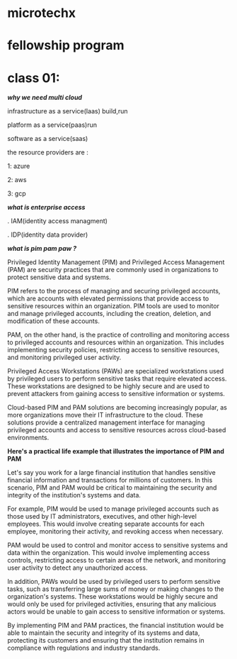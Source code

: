 # microtechx
# fellowship program

# class 01:

***why we need multi cloud***

infrastructure as a service(Iaas) build,run

platform as a service(paas)run

software as a service(saas)

the resource providers are :

1: azure

2: aws

3: gcp

***what is enterprise access***

. IAM(identity access managment)

. IDP(identity data provider)

***what is pim pam paw ?***

Privileged Identity Management (PIM) and Privileged Access Management (PAM) are security practices that are commonly used in organizations to protect sensitive data and systems.

PIM refers to the process of managing and securing privileged accounts, which are accounts with elevated permissions that provide access to sensitive resources within an organization. PIM tools are used to monitor and manage privileged accounts, including the creation, deletion, and modification of these accounts.

PAM, on the other hand, is the practice of controlling and monitoring access to privileged accounts and resources within an organization. This includes implementing security policies, restricting access to sensitive resources, and monitoring privileged user activity.

Privileged Access Workstations (PAWs) are specialized workstations used by privileged users to perform sensitive tasks that require elevated access. These workstations are designed to be highly secure and are used to prevent attackers from gaining access to sensitive information or systems.

Cloud-based PIM and PAM solutions are becoming increasingly popular, as more organizations move their IT infrastructure to the cloud. These solutions provide a centralized management interface for managing privileged accounts and access to sensitive resources across cloud-based environments.

**Here's a practical life example that illustrates the importance of PIM and PAM**

Let's say you work for a large financial institution that handles sensitive financial information and transactions for millions of customers. In this scenario, PIM and PAM would be critical to maintaining the security and integrity of the institution's systems and data.

For example, PIM would be used to manage privileged accounts such as those used by IT administrators, executives, and other high-level employees. This would involve creating separate accounts for each employee, monitoring their activity, and revoking access when necessary.

PAM would be used to control and monitor access to sensitive systems and data within the organization. This would involve implementing access controls, restricting access to certain areas of the network, and monitoring user activity to detect any unauthorized access.

In addition, PAWs would be used by privileged users to perform sensitive tasks, such as transferring large sums of money or making changes to the organization's systems. These workstations would be highly secure and would only be used for privileged activities, ensuring that any malicious actors would be unable to gain access to sensitive information or systems.

By implementing PIM and PAM practices, the financial institution would be able to maintain the security and integrity of its systems and data, protecting its customers and ensuring that the institution remains in compliance with regulations and industry standards.




